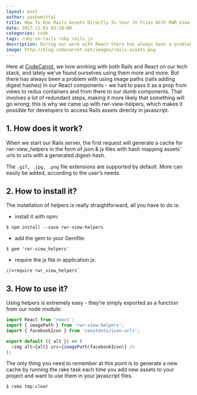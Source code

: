 ```yaml
---
layout: post
author: yashumittal
title: How To Use Rails Assets Directly In Your JS Files With RWR View Helpers
date: 2017-11-01 03:18:00
categories: code
tags: ruby-on-rails ruby rails js
description: During our work with React there has always been a problem with using image paths (rails adding digest hashes) in our React components - we had to pass it as a prop from views to redux containers and from there to our dumb components. That involves a lot of redundant steps, making it more likely that something will go wrong
image: http://blog.codecarrot.net/images/rails-assets.png
---
```


Here at [CodeCarrot](https://codecarrot.net/), we love working with both Rails and React on our tech stack, and lately we’ve found ourselves using them more and more. But there has always been a problem with using image paths (rails adding digest hashes) in our React components - we had to pass it as a prop from views to redux containers and from there to our dumb components. That involves a lot of redundant steps, making it more likely that something will go wrong; this is why we came up with rwr-view-helpers, which makes it possible for developers to access Rails assets directly in javascript.

## 1. How does it work?

When we start our Rails server, the first request will generate a cache for rwr-view_helpers in the form of json & js files with hash mapping assets’ urls to urls with a generated digest-hash.

The `.gif, .jpg, .png` file extensions are supported by default. More can easily be added, according to the user’s needs.

## 2. How to install it?

The installation of helpers is really straightforward, all you have to do is:

* install it with npm:

```
$ npm install --save rwr-view-helpers
```

* add the gem to your Gemfile:

```
$ gem 'rwr-view_helpers'
```

* require the js file in application.js:

```
//=require rwr_view_helpers`
```

## 3. How to use it?

Using helpers is extremely easy - they’re simply exported as a function from our node module:

```js
import React from 'react';
import { imagePath } from 'rwr-view-helpers';
import { facebookIcon } from 'constants/icon-urls';

export default ({ alt }) => (
  <img alt={alt} src={imagePath(facebookIcon)} />
);
```

The only thing you need to remember at this point is to generate a new cache by running the rake task each time you add new assets to your project and want to use them in your javascript files.

```
$ rake tmp:clear
```